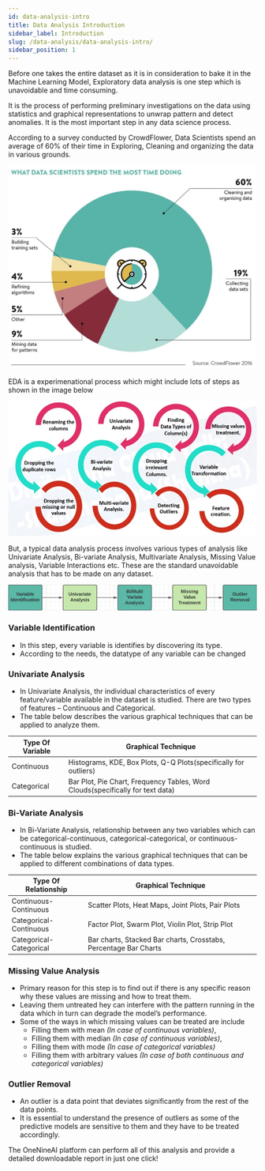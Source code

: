 ```yaml
---
id: data-analysis-intro
title: Data Analysis Introduction
sidebar_label: Introduction
slug: /data-analysis/data-analysis-intro/
sidebar_position: 1
---
```

Before one takes the entire dataset as it is in consideration to bake it in the Machine Learning Model, Exploratory data analysis is one step which is unavoidable and time consuming.

It is  the process of performing preliminary investigations on the data using statistics and graphical representations to unwrap pattern and detect anomalies. It is the most important step in any data science process.

According to a survey conducted by CrowdFlower, Data Scientists spend an average of 60% of their time in Exploring, Cleaning and organizing the data in various grounds. 

![CrowdFlower Report](../../static/img/docs/eda/crowd_flower.jpg "CrowdFlower Report")

EDA is a experimenational process which might include lots of steps as shown in the image below

![EDA Steps Expanded](../../static/img/docs/eda/steps2.jpg "EDA Steps Expanded")

But, a typical data analysis process involves various types of analysis like Univariate Analysis, Bi-variate Analysis, Multivariate Analysis, Missing Value analysis, Variable Interactions etc. These are the standard unavoidable analysis that has to be made on any dataset. 

![EDA Steps](../../static/img/docs/eda/steps.jpg "EDA Steps")

### Variable Identification
- In this step,  every variable is identifies by discovering its type. 
- According to the needs, the datatype of any variable can be changed
### Univariate Analysis
-  In Univariate Analysis, thr individual characteristics of every feature/variable available in the dataset is studied. There are two types of features – Continuous and Categorical. 
- The table below describes the various graphical techniques that can be applied to analyze them.

| Type Of Variable | Graphical Technique |
| ----------- | ----------- |
| Continuous | Histograms, KDE, Box Plots, Q-Q Plots(specifically for outliers) |
| Categorical | Bar Plot, Pie Chart, Frequency Tables, Word Clouds(specifically for text data) |
### Bi-Variate Analysis
- In Bi-Variate Analysis, relationship between any two variables which can be categorical-continuous, categorical-categorical, or continuous-continuous is studied. 
- The table below explains the various graphical techniques that can be applied to different combinations of data types.

| Type Of Relationship | Graphical Technique |
| ----------- | ----------- |
| Continuous-Continuous | Scatter Plots, Heat Maps, Joint Plots, Pair Plots |
| Categorical-Continuous  | Factor Plot, Swarm Plot, Violin Plot, Strip Plot |
| Categorical-Categorical  | Bar charts, Stacked Bar charts, Crosstabs, Percentage Bar Charts  |
### Missing Value Analysis
- Primary reason for this step is to find out if there is any specific reason why these values are missing and how to treat them. 
- Leaving them untreated hey can interfere with the pattern running in the data which in turn can degrade the model’s performance. 
- Some of the ways in which missing values can be treated are include
    - Filling them with mean *(In case of continuous variables)*, 
    - Filling them with median *(In case of continuous variables)*, 
    - Filling them with mode *(In case of categorical variables)*
    - Filling them with arbitrary values *(In case of both continuous and categorical variables)*
### Outlier Removal 
- An outlier is a data point that deviates significantly from the rest of the data points.
- It is essential to understand the presence of outliers as some of the predictive models are sensitive to them and they have to be treated accordingly.

The OneNineAI platform can perform all of this analysis and provide a detailed downloadable report in just one click!